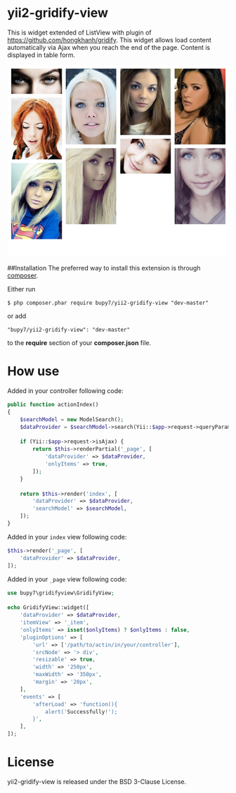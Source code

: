 # yii2-gridify-view

This is widget extended of ListView with plugin of https://github.com/hongkhanh/gridify. This widget allows load content automatically via Ajax when you reach the end of the page. Content is displayed in table form.

![Screenshot](screenshot.png)

##Installation
The preferred way to install this extension is through [composer](http://getcomposer.org/download/).

Either run
```
$ php composer.phar require bupy7/yii2-gridify-view "dev-master"
```

or add
```
"bupy7/yii2-gridify-view": "dev-master"
```

to the **require** section of your **composer.json** file.

# How use

Added in your controller following code:

```php
public function actionIndex()
{
    $searchModel = new ModelSearch();
    $dataProvider = $searchModel->search(Yii::$app->request->queryParams);

    if (Yii::$app->request->isAjax) {
        return $this->renderPartial('_page', [
            'dataProvider' => $dataProvider,
            'onlyItems' => true,
        ]);
    }

    return $this->render('index', [
        'dataProvider' => $dataProvider,
        'searchModel' => $searchModel,
    ]);
}
```

Added in your ```index``` view following code:

```php
$this->render('_page', [
    'dataProvider' => $dataProvider,
]);
```

Added in your ```_page``` view following code:

```php
use bupy7\gridifyview\GridifyView;

echo GridifyView::widget([
    'dataProvider' => $dataProvider,
    'itemView' => '_item',
    'onlyItems' => isset($onlyItems) ? $onlyItems : false,
    'pluginOptions' => [
        'url' => ['/path/to/actin/in/your/controller'],
        'srcNode' => '> div',
        'resizable' => true,
        'width' => '250px',
        'maxWidth' => '350px',
        'margin' => '20px',
    ],
    'events' => [
        'afterLoad' => 'function(){
            alert('Successfully!');
        }',
    ],
]);
```

# License

yii2-gridify-view is released under the BSD 3-Clause License.
